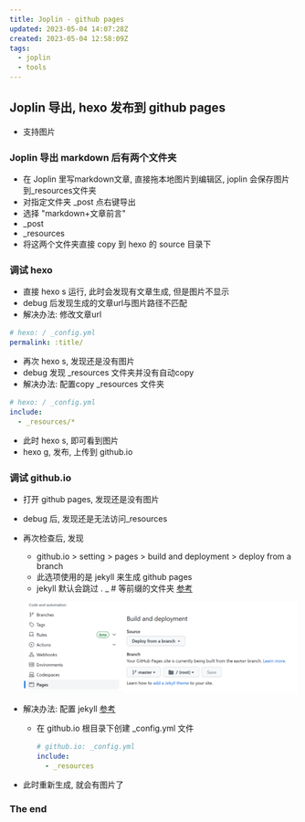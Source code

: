 ```yaml
---
title: Joplin - github pages
updated: 2023-05-04 14:07:28Z
created: 2023-05-04 12:58:09Z
tags:
  - joplin
  - tools
---
```


## Joplin 导出, hexo 发布到 github pages
- 支持图片

### Joplin 导出 markdown 后有两个文件夹
- 在 Joplin 里写markdown文章, 直接拖本地图片到编辑区, joplin 会保存图片到_resources文件夹
- 对指定文件夹 _post 点右键导出
- 选择 "markdown+文章前言"
- _post
- _resources
- 将这两个文件夹直接 copy 到 hexo 的 source 目录下

### 调试 hexo
- 直接 hexo s 运行,  此时会发现有文章生成, 但是图片不显示
- debug 后发现生成的文章url与图片路径不匹配
- 解决办法: 修改文章url
```yml
# hexo: / _config.yml
permalink: :title/
```
- 再次 hexo s,  发现还是没有图片
- debug 发现  _resources 文件夹并没有自动copy
- 解决办法: 配置copy _resources 文件夹
```yml
# hexo: / _config.yml
include:
  - _resources/*
```
- 此时 hexo s, 即可看到图片
- hexo g, 发布, 上传到 github.io

### 调试 github.io
- 打开 github pages,  发现还是没有图片
- debug 后, 发现还是无法访问_resources
- 再次检查后, 发现 
	- github.io > setting > pages > build and deployment > deploy from a branch
	- 此选项使用的是 jekyll 来生成 github pages
	- jekyll 默认会跳过 .  _ # 等前缀的文件夹  [参考](https://docs.github.com/zh/pages/setting-up-a-github-pages-site-with-jekyll/about-github-pages-and-jekyll)

	![7a8e769c122d3412a5b37aedb119cb17.png](../../../_resources/7a8e769c122d3412a5b37aedb119cb17.png)
- 解决办法: 配置 jekyll [参考](https://jekyllrb.com/docs/configuration/default/)
	- 在 github.io 根目录下创建 _config.yml 文件
		```yml
		# github.io: _config.yml
		include: 
		  - _resources
		```
- 此时重新生成,  就会有图片了

### The end